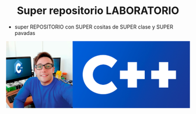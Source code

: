 <div align="center">
  
# Super repositorio LABORATORIO  
</div>

* super REPOSITORIO con SUPER cositas de SUPER clase y SUPER pavadas
<img src="/img/cpp.jpg">
